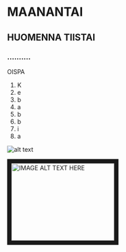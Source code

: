 # MAANANTAI
## HUOMENNA TIISTAI
### ..........

OISPA

1. K
2. e
3. b
4. a
5. b
6. b
7. i
8. a

![alt text][logo]

[logo]: http://www.reactiongifs.com/lol/lolololol.gif



<a href="http://www.youtube.com/watch?feature=player_embedded&v=ULQTfYFlY34
" target="_blank"><img src="http://img.youtube.com/vi/ULQTfYFlY34/0.jpg" 
alt="IMAGE ALT TEXT HERE" width="240" height="180" border="10" /></a>
